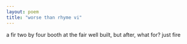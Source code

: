 ```yaml
---
layout: poem
title: "worse than rhyme vi"
---
```


a fir
two by four
booth at the fair
well built, but after, what for?
just fire
